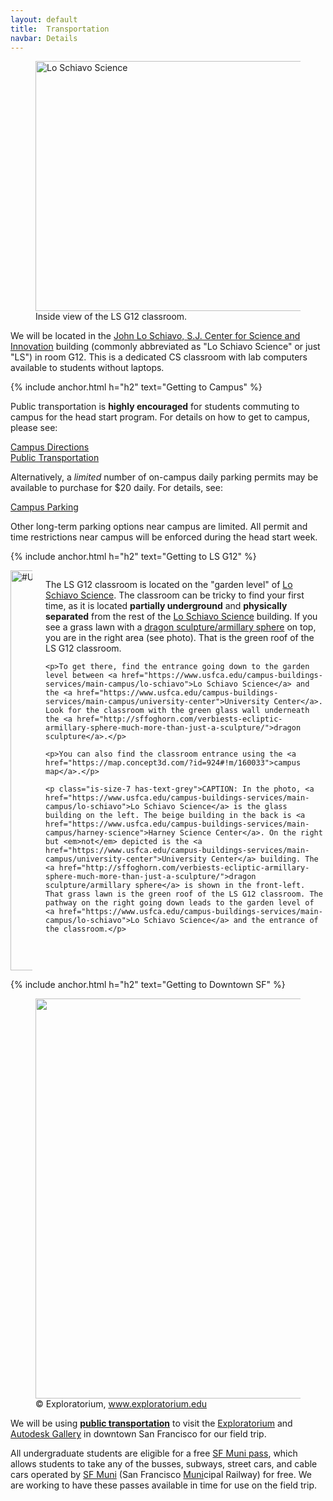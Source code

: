 ```yaml
---
layout: default
title:  Transportation
navbar: Details
---
```


<figure>
  <a data-flickr-embed="true"  href="https://www.flickr.com/photos/university-of-san-francisco/9958546405/" title="Lo Schiavo Science"><img src="https://live.staticflickr.com/5461/9958546405_03d58b9001_z.jpg" width="640" height="400" alt="Lo Schiavo Science"></a><script async src="//embedr.flickr.com/assets/client-code.js" charset="utf-8"></script>
  <br/>
  <caption><span class="is-size-7 has-text-grey">Inside view of the LS G12 classroom.</span></caption>
</figure>

We will be located in the [John Lo Schiavo, S.J. Center for Science and Innovation](https://www.usfca.edu/campus-buildings-services/main-campus/lo-schiavo) building (commonly abbreviated as "Lo Schiavo Science" or just "LS") in room G12. This is a dedicated CS classroom with lab computers available to students without laptops.

{% include anchor.html h="h2" text="Getting to Campus" %}

Public transportation is **highly encouraged** for students commuting to campus for the head start program. For details on how to get to campus, please see:

[Campus Directions](https://www.usfca.edu/directions/transit-options)  
[Public Transportation](https://myusf.usfca.edu/public-safety-transportation/transportation/public-transportation)

Alternatively, a *limited* number of on-campus daily parking permits may be available to purchase for $20 daily. For details, see:

[Campus Parking](https://myusf.usfca.edu/public-safety-transportation/campus-parking)

Other long-term parking options near campus are limited. All permit and time restrictions near campus will be enforced during the head start week.

{% include anchor.html h="h2" text="Getting to LS G12" %}

<div class="columns">

  <div class="column is-narrow">
    <!-- <figure> -->
      <a data-flickr-embed="true"  href="https://www.flickr.com/photos/university-of-san-francisco/18901763466/in/album-72157653551990630/" title="#USFCA"><img src="https://live.staticflickr.com/3768/18901763466_05f0812531_z.jpg" width="529" height="640" alt="#USFCA"></a><script async src="//embedr.flickr.com/assets/client-code.js" charset="utf-8"></script>
      <!-- <br/>
      <caption style="width: 529px;"><span class="is-size-7 has-text-grey" style="width: 529px;">Lo Schiavo (glass building on left) and Harney Science Center (beige building in back), featuring the dragon sculpture (front) on the green roof of the LS G12 classroom and the entrance to the garden level of Lo Schiavo.</span></caption> -->
    <!-- </figure> -->
  </div>

  <div class="column">
    <p>The LS G12 classroom is located on the "garden level" of <a href="https://www.usfca.edu/campus-buildings-services/main-campus/lo-schiavo">Lo Schiavo Science</a>. The classroom can be tricky to find your first time, as it is located <strong>partially underground</strong> and <strong>physically separated</strong> from the rest of the <a href="https://www.usfca.edu/campus-buildings-services/main-campus/lo-schiavo">Lo Schiavo Science</a> building. If you see a grass lawn with a <a href="http://sffoghorn.com/verbiests-ecliptic-armillary-sphere-much-more-than-just-a-sculpture/">dragon sculpture/armillary sphere</a> on top, you are in the right area (see photo). That is the green roof of the LS G12 classroom.</p>

    <p>To get there, find the entrance going down to the garden level between <a href="https://www.usfca.edu/campus-buildings-services/main-campus/lo-schiavo">Lo Schiavo Science</a> and the <a href="https://www.usfca.edu/campus-buildings-services/main-campus/university-center">University Center</a>. Look for the classroom with the green glass wall underneath the <a href="http://sffoghorn.com/verbiests-ecliptic-armillary-sphere-much-more-than-just-a-sculpture/">dragon sculpture</a>.</p>

    <p>You can also find the classroom entrance using the <a href="https://map.concept3d.com/?id=924#!m/160033">campus map</a>.</p>

    <p class="is-size-7 has-text-grey">CAPTION: In the photo, <a href="https://www.usfca.edu/campus-buildings-services/main-campus/lo-schiavo">Lo Schiavo Science</a> is the glass building on the left. The beige building in the back is <a href="https://www.usfca.edu/campus-buildings-services/main-campus/harney-science">Harney Science Center</a>. On the right but <em>not</em> depicted is the <a href="https://www.usfca.edu/campus-buildings-services/main-campus/university-center">University Center</a> building. The <a href="http://sffoghorn.com/verbiests-ecliptic-armillary-sphere-much-more-than-just-a-sculpture/">dragon sculpture/armillary sphere</a> is shown in the front-left. That grass lawn is the green roof of the LS G12 classroom. The pathway on the right going down leads to the garden level of <a href="https://www.usfca.edu/campus-buildings-services/main-campus/lo-schiavo">Lo Schiavo Science</a> and the entrance of the classroom.</p>
  </div>
</div>

{% include anchor.html h="h2" text="Getting to Downtown SF" %}

<figure>
<img src="https://www.exploratorium.edu/sites/default/files/23_Outdoor_DSC_2913_GL.jpg" width="640">
<br/>
<caption><span class="is-size-7 has-text-grey">&copy; Exploratorium, <a href="https://www.exploratorium.edu">www.exploratorium.edu</a></span></caption>
</figure>

We will be using [**public transportation**](https://www.sfmta.com/) to visit the [Exploratorium](https://www.exploratorium.edu/visit/location-directions) and [Autodesk Gallery](https://www.autodesk.com/gallery/visit-us) in downtown San Francisco for our field trip.

All undergraduate students are eligible for a free [SF Muni pass](https://myusf.usfca.edu/public-safety-transportation/transportation/public-transportation), which allows students to take any of the busses, subways, street cars, and cable cars operated by [SF Muni](https://www.sfmta.com/fares/lifeline-pass) (San Francisco <u>Muni</u>cipal Railway) for free. We are working to have these passes available in time for use on the field trip.
